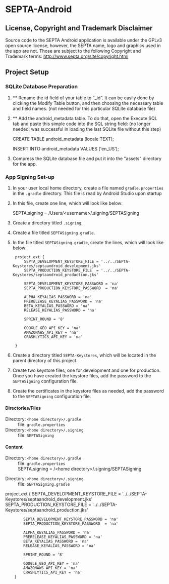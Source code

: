 SEPTA-Android
=============

## License, Copyright and Trademark Disclaimer

Source code to the SEPTA Android application is available under the GPLv3 open source license, however, the SEPTA name, logo and graphics used in the app are not.  Those are subject to the following Copyright and Trademark terms:  http://www.septa.org/site/copyright.html

## Project Setup

### SQLite Database Preparation

1. ** Rename the id field of your table to “_id”. It can be easily done by clicking the Modify Table button, and then choosing the necessary table and field names. (not needed for this particular SQLite database file)

2. ** Add the android_metadata table. To do that, open the Execute SQL tab and paste this simple code into the SQL string field:  (no longer needed; was successful in loading the last SQLite file without this step)

    CREATE TABLE android_metadata (locale TEXT);

    INSERT INTO android_metadata VALUES ('en_US');
    
3. Compress the SQLite database file and put it into the "assets" directory for the app.

### App Signing Set-up
1. In your user local home directory, create a file named <code>gradle.properties</code> in the <code>.gradle</code> directory.
This file is read by Android Studio upon startup

2. In this file, create one line, which will look like below:

	SEPTA.signing = /Users/&lt;username&gt;/.signing/SEPTASigning
		
3. Create a directory titled <code>.signing</code>.
4. Create a file titled <code>SEPTASigning.gradle</code>.

5. In the file titled <code>SEPTASigning.gradle</code>, create the lines, which will look like below:

		project.ext {
	        SEPTA_DEVELOPMENT_KEYSTORE_FILE = '../../SEPTA-Keystores/septaandroid_development.jks'
   	  		SEPTA_PRODUCTION_KEYSTORE_FILE  = '../../SEPTA-Keystores/septaandroid_production.jks'

	        SEPTA_DEVELOPMENT_KEYSTORE_PASSWORD = 'na'
	        SEPTA_PRODUCTION_KEYSTORE_PASSWORD  = 'na'

	        ALPHA_KEYALIAS_PASSWORD = 'na'
	        PRERELEASE_KEYALIAS_PASSWORD = 'na'
	        BETA_KEYALIAS_PASSWORD = 'na'
	        RELEASE_KEYALIAS_PASSWORD = 'na'
	        
            SPRINT_ROUND = '8'

	    	GOOGLE_GEO_API_KEY = 'na'
            AMAZONAWS_API_KEY = 'na'
    		CRASHLYTICS_API_KEY = 'na'

		}

6. Create a directory titled <code>SEPTA-Keystores</code>, which will be located in the parent directory of this project.

7. Create two keystore files, one for development and one for production.
Once you have created the keystore files, add the password to the <code>SEPTASigning</code> configuration file.

8. Create the certificates in the keystore files as needed, add the password to the <code>SEPTASigning</code> configuration file.

#### Directories/Files
<dl>
<dt>Directory: <code>&lt;home directory&gt;/.gradle</code></dt>
<dd>file:	<code>gradle.properties</code></dd>
<dt>Directory: <code>&lt;home directory&gt;/.signing</code></dt>
<dd>file:	<code>SEPTASigning</code></dd>
</dl>

#### Content
<dl>
<dt>Directory: <code>&lt;home directory&gt;/.gradle</code></dt>
<dd>file:	<code>gradle.properties</code></dd>
<dd>SEPTA.signing = /&lt;home directory&gt;/.signing/SEPTASigning</dd>
</dl>

<dl>Directory: <code>&lt;home directory&gt;/.signing</code></dt>
<dd>file:	<code>SEPTASigning.gradle</code></dd>
</dl>
		project.ext {
			SEPTA_DEVELOPMENT_KEYSTORE_FILE = '../../SEPTA-Keystores/septaandroid_development.jks'
			SEPTA_PRODUCTION_KEYSTORE_FILE  = '../../SEPTA-Keystores/septaandroid_production.jks'

			SEPTA_DEVELOPMENT_KEYSTORE_PASSWORD = 'na'
			SEPTA_PRODUCTION_KEYSTORE_PASSWORD  = 'na'

			ALPHA_KEYALIAS_PASSWORD = 'na'
			PRERELEASE_KEYALIAS_PASSWORD = 'na'
			BETA_KEYALIAS_PASSWORD = 'na'
			RELEASE_KEYALIAS_PASSWORD = 'na'

            SPRINT_ROUND = '8'

	    	GOOGLE_GEO_API_KEY = 'na'
            AMAZONAWS_API_KEY = 'na'
    		CRASHLYTICS_API_KEY = 'na'
		}
